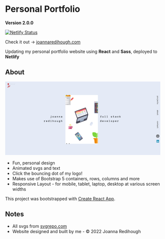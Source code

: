 # Personal Portfolio

**Version 2.0.0**

[![Netlify Status](https://api.netlify.com/api/v1/badges/b80b7382-2980-4949-b1a3-6af1daedede6/deploy-status)](https://app.netlify.com/sites/joannaredihough/deploys)

Check it out -> [joannaredihough.com](https://www.joannaredihough.com/)  

Updating my personal portfolio website using **React** and **Sass**, deployed to **Netlify**

## About

![screenshot of portfolio website](my-site.png "screenshot of my portfolio site")

* Fun, personal design
* Animated svgs and text
* Click the bouncing dot of my logo!
* Makes use of Bootstrap 5 containers, rows, columns and more
* Responsive Layout - for mobile, tablet, laptop, desktop at various screen widths

This project was bootstrapped with [Create React App](https://github.com/facebook/create-react-app).

## Notes

* All svgs from [svgrepo.com](https://www.svgrepo.com/)
* Website designed and built by me - © 2022 Joanna Redihough
